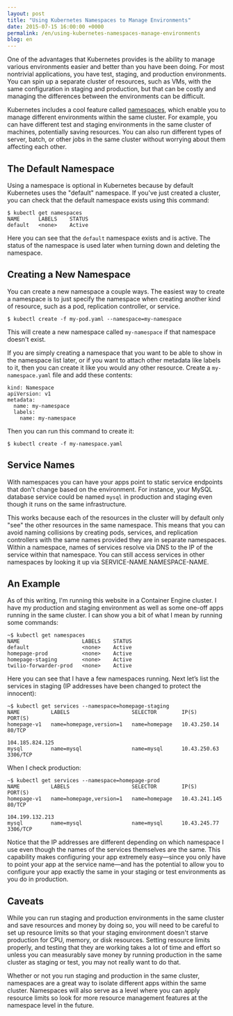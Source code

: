 ```yaml
---
layout: post
title: "Using Kubernetes Namespaces to Manage Environments"
date: 2015-07-15 16:00:00 +0000
permalink: /en/using-kubernetes-namespaces-manage-environments
blog: en
---
```


One of the advantages that Kubernetes provides is the ability to manage various environments easier and better than you have been doing. For most nontrivial applications, you have test, staging, and production environments. You can spin up a separate cluster of resources, such as VMs, with the same configuration in staging and production, but that can be costly and managing the differences between the environments can be difficult.

Kubernetes includes a cool feature called [namespaces](https://github.com/GoogleCloudPlatform/kubernetes/blob/master/docs/design/namespaces.md), which enable you to manage different environments within the same cluster. For example, you can have different test and staging environments in the same cluster of machines, potentially saving resources. You can also run different types of server, batch, or other jobs in the same cluster without worrying about them affecting each other.

## The Default Namespace

Using a namespace is optional in Kubernetes because by default Kubernetes uses the "default" namespace. If you've just created a cluster, you can check that the default namespace exists using this command:

    $ kubectl get namespaces
    NAME      LABELS    STATUS
    default   <none>    Active

Here you can see that the `default` namespace exists and is active. The status of the namespace is used later when turning down and deleting the namespace.

## Creating a New Namespace

You can create a new namespace a couple ways. The easiest way to create a namespace is to just specify the namespace when creating another kind of resource, such as a pod, replication controller, or service.

    $ kubectl create -f my-pod.yaml --namespace=my-namespace
    
This will create a new namespace called `my-namespace` if that namespace doesn't exist.

If you are simply creating a namespace that you want to be able to show in the namespace list later, or if you want to attach other metadata like labels to it, then you can create it like you would any other resource. Create a `my-namespace.yaml` file and add these contents:

```
kind: Namespace
apiVersion: v1
metadata:
  name: my-namespace
  labels:
    name: my-namespace
```

Then you can run this command to create it:

    $ kubectl create -f my-namespace.yaml

## Service Names

With namespaces you can have your apps point to static service endpoints that don't change based on the environment. For instance, your MySQL database service could be named `mysql` in production and staging even though it runs on the same infrastructure.

This works because each of the resources in the cluster will by default only "see" the other resources in the same namespace. This means that you can avoid naming collisions by creating pods, services, and replication controllers with the same names provided they are in separate namespaces. Within a namespace, names of services resolve via DNS to the IP of the service within that namespace. You can still access services in other namespaces by looking it up via SERVICE-NAME.NAMESPACE-NAME.

## An Example

As of this writing, I'm running this website in a Container Engine cluster. I have my production and staging environment as well as some one-off apps running in the same cluster. I can show you a bit of what I mean by running some commands:

    ~$ kubectl get namespaces
    NAME                    LABELS    STATUS
    default                 <none>    Active
    homepage-prod           <none>    Active
    homepage-staging        <none>    Active
    twilio-forwarder-prod   <none>    Active

Here you can see that I have a few namespaces running. Next let’s list the services in staging (IP addresses have been changed to protect the innocent):

    ~$ kubectl get services --namespace=homepage-staging
    NAME          LABELS                    SELECTOR        IP(S)             PORT(S)
    homepage-v1   name=homepage,version=1   name=homepage   10.43.250.14      80/TCP
                                                            104.185.824.125   
    mysql         name=mysql                name=mysql      10.43.250.63      3306/TCP
    
When I check production:

    ~$ kubectl get services --namespace=homepage-prod
    NAME          LABELS                    SELECTOR        IP(S)             PORT(S)
    homepage-v1   name=homepage,version=1   name=homepage   10.43.241.145     80/TCP
                                                            104.199.132.213   
    mysql         name=mysql                name=mysql      10.43.245.77      3306/TCP
    
Notice that the IP addresses are different depending on which namespace I use even though the names of the services themselves are the same. This capability makes configuring your app extremely easy—since you only have to point your app at the service name—and has the potential to allow you to configure your app exactly the same in your staging or test environments as you do in production.


## Caveats

While you can run staging and production environments in the same cluster and save resources and money by doing so, you will need to be careful to set up resource limits so that your staging environment doesn't starve production for CPU, memory, or disk resources. Setting resource limits properly, and testing that they are working takes a lot of time and effort so unless you can measurably save money by running production in the same cluster as staging or test, you may not really want to do that.

Whether or not you run staging and production in the same cluster, namespaces are a great way to isolate different apps within the same cluster. Namespaces will also serve as a level where you can apply resource limits so look for more resource management features at the namespace level in the future.